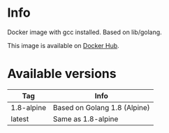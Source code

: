 # Info

Docker image with gcc installed. Based on lib/golang.

This image is available on [Docker Hub](https://hub.docker.com/r/tetafro/golang-gcc/).

# Available versions

| Tag        | Info
| ---------- | ---
| 1.8-alpine | Based on Golang 1.8 (Alpine)
| latest     | Same as 1.8-alpine

